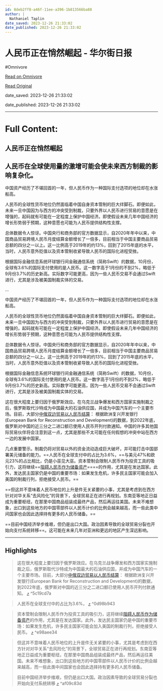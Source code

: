 ```yaml
---
id: 8deb2ff8-a46f-11ee-a396-1b813566ba88
author: |
  Nathaniel Taplin
date_saved: 2023-12-26 21:33:02
date_published: 2023-12-26 21:33:02
---
```


# 人民币正在悄然崛起 - 华尔街日报
#Omnivore

[Read on Omnivore](https://omnivore.app/me/-18ca9827fc8)

[Read Original](https://cn.wsj.com/amp/articles/%E4%BA%BA%E6%B0%91%E5%B8%81%E6%AD%A3%E5%9C%A8%E6%82%84%E7%84%B6%E5%B4%9B%E8%B5%B7-1681096f)

date_saved: 2023-12-26 21:33:02

date_published: 2023-12-26 21:33:02

--- 

# Full Content: 

##  人民币正在悄然崛起

## 人民币在全球使用量的激增可能会使未来西方制裁的影响复杂化。

中国资产经历了不堪回首的一年，但人民币作为一种国际支付选项的地位却在水涨船高。

人民币的全球性货币地位仍然面临着中国自身资本管制的巨大绊脚石。即便如此，未来一旦中国因为与西方的冲突受到制裁，只要外界以人民币进行贸易的意愿是在增强的，起码就有可能在一定程度上保护中国经济。即使假设未来几年中国经济的增长形势弱于预期，这种意愿也可能为人民币提供结构性支撑。

总体数据令人惊讶。中国央行和商务部的官方数据显示，自2020年年中以来，中国商品贸易跨境人民币月度结算金额增长了一倍多，目前相当于中国主要商品贸易总额的四分之一以上。这一比例高于2019年的约13%，回到了2015年底的水平，当时，人民币意外贬值以及资本管制收紧导致人民币的国际化进程受挫。

根据国际金融信息系统环球银行间金融通信系统（简称Swift）的数据，10月份，全球有3.6%的国际支付使用的是人民币。这一数字高于1月份的不到2%，略低于9月份3.7%的历史新高。实际数字可能更高，因为一些人民币交易不会通过Swift进行，尤其是涉及被美国制裁实体的交易。

...

中国资产经历了不堪回首的一年，但人民币作为一种国际支付选项的地位却在水涨船高。

人民币的全球性货币地位仍然面临着中国自身资本管制的巨大绊脚石。即便如此，未来一旦中国因为与西方的冲突受到制裁，只要外界以人民币进行贸易的意愿是在增强的，起码就有可能在一定程度上保护中国经济。即使假设未来几年中国经济的增长形势弱于预期，这种意愿也可能为人民币提供结构性支撑。

总体数据令人惊讶。中国央行和商务部的官方数据显示，自2020年年中以来，中国商品贸易跨境人民币月度结算金额增长了一倍多，目前相当于中国主要商品贸易总额的四分之一以上。这一比例高于2019年的约13%，回到了2015年底的水平，当时，人民币意外贬值以及资本管制收紧导致人民币的国际化进程受挫。

根据国际金融信息系统环球银行间金融通信系统（简称Swift）的数据，10月份，全球有3.6%的国际支付使用的是人民币。这一数字高于1月份的不到2%，略低于9月份3.7%的历史新高。实际数字可能更高，因为一些人民币交易不会通过Swift进行，尤其是涉及被美国制裁实体的交易。

这在很大程度上要归因于俄罗斯效应。在乌克兰战争爆发和西方国家实施制裁之后，俄罗斯取代沙特成为中国最大的石油供应国，并成为中国汽车的一个主要市场。目前，大部分[中俄双边贸易以人民币结算](https://cn.wsj.com/articles/CN-FIN-20230301134750)： 根据欧洲复兴开发银行(European Bank for Reconstruction and Development)的数据，到2022年底，俄罗斯对中国的近三分之二进口额已使用人民币开列付款通知。中国的许多其他国际贸易伙伴将会注意到这一点，尤其是那些不太可能在任何假想的冲突中站在西方一边的发展中国家。

几点重要警示。制裁仍将对贸易以外的资金流动造成巨大破坏，并可能打击中国部署美元储备的能力。==人民币在全球支付中的占比为3.6%，==与美元47%和欧元23%的占比相比，仍是小巫见大巫。资本管制会限制人民币作为投资工具的吸引力，这将继续==[阻碍人民币作为储备资产](https://cn.wsj.com/articles/CN-HRD-20171016140747)====的作用，尤其是在发达国家。此外，发达民主国家仍是中国的重要市场：如果发生危机，许多民主国家可能会加入美国的制裁行列，拒绝接受人民币。==

==但这并不意味着人民币地位的上升是件无关紧要的小事，尤其是考虑到在西方针对对华关系“去风险化”的背景下，全球贸易正在进行再规划。东南亚等地正日益成为重要枢纽，在那里中国商品组装成最终产品，然后再运往美国。未来不难想象，出口到这些地方的中国零部件以人民币计价的比例会越来越高，而一些此类中间国家也会因此选择持有更多的人民币储备。==

==目前中国经济举步维艰，但仍是出口大国。政治因素导致的全球贸易分裂也开始向支付系统转移==。这可能在未来几年对亚洲和更远的地区产生深远影响。

---

## Highlights

> 这在很大程度上要归因于俄罗斯效应。在乌克兰战争爆发和西方国家实施制裁之后，俄罗斯取代沙特成为中国最大的石油供应国，并成为中国汽车的一个主要市场。目前，大部分[中俄双边贸易以人民币结算](https://cn.wsj.com/articles/CN-FIN-20230301134750)： 根据欧洲复兴开发银行(European Bank for Reconstruction and Development)的数据，到2022年底，俄罗斯对中国的近三分之二进口额已使用人民币开列付款通知。 [⤴️](https://omnivore.app/me/-18ca9827fc8#5c19cd7a-6afb-42e9-8dc4-c9e174b3ad36)  ^5c19cd7a

> 人民币在全球支付中的占比为3.6%， [⤴️](https://omnivore.app/me/-18ca9827fc8#0d98b943-0438-4d17-b08f-35f4aee3cfc5)  ^0d98b943

> 资本管制会限制人民币作为投资工具的吸引力，这将继续[阻碍人民币作为储备资产](https://cn.wsj.com/articles/CN-HRD-20171016140747)的作用，尤其是在发达国家。此外，发达民主国家仍是中国的重要市场：如果发生危机，许多民主国家可能会加入美国的制裁行列，拒绝接受人民币。 [⤴️](https://omnivore.app/me/-18ca9827fc8#e98aee34-c53a-4123-b2b7-102e23ad1fc7)  ^e98aee34

> 但这并不意味着人民币地位的上升是件无关紧要的小事，尤其是考虑到在西方针对对华关系“去风险化”的背景下，全球贸易正在进行再规划。东南亚等地正日益成为重要枢纽，在那里中国商品组装成最终产品，然后再运往美国。未来不难想象，出口到这些地方的中国零部件以人民币计价的比例会越来越高，而一些此类中间国家也会因此选择持有更多的人民币储备。
> 
> 目前中国经济举步维艰，但仍是出口大国。政治因素导致的全球贸易分裂也开始向支付系统转移 [⤴️](https://omnivore.app/me/-18ca9827fc8#af09c83d-bcfb-4f14-b440-f13506d90395)  ^af09c83d

